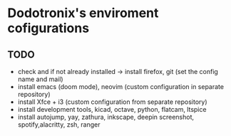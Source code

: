 # Dodotronix's enviroment cofigurations

## TODO
* check and if not already installed -> install firefox, git (set the config name and mail)
* install emacs (doom mode), neovim (custom configuration in separate repository)
* install Xfce + i3 (custom configuration from separate repository)
* install development tools, kicad, octave, python, flatcam, ltspice
* install autojump, yay, zathura, inkscape, deepin screenshot,
  spotify,alacritty, zsh, ranger

